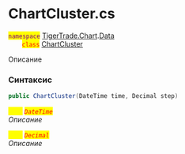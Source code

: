 
# ChartCluster.cs
<mark style="color:purple;">`namespace`</mark> [TigerTrade.Chart](../../../../TigerTrade.Chart.md).[Data](../../../../TigerTrade.Chart/Data.md)  
&nbsp;&nbsp;&nbsp;&nbsp;&nbsp;&nbsp;&nbsp;<mark style="color:red;">`class`</mark> [ChartCluster](../../ChartCluster.cs.md)

Описание

### Синтаксис
```csharp
public ChartCluster(DateTime time, Decimal step)
```

<mark style="color:yellow;">`time`</mark> <mark style="color:red;">*`DateTime`*</mark>  
 *Описание*  
  
<mark style="color:yellow;">`step`</mark> <mark style="color:red;">*`Decimal`*</mark>  
 *Описание*  
  

                    
                    